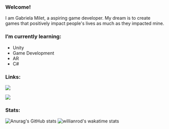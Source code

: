 ### Welcome!
I am Gabriela Milet, a aspiring game developer. My dream is to create games that positively impact people's lives as much as they impacted mine.

### I’m currently learning:
- Unity
- Game Development
- AR
- C#

### Links:
[<img src="https://img.shields.io/badge/linkedin-%230077B5.svg?&style=for-the-badge&logo=linkedin&logoColor=white" />](https://www.linkedin.com/in/gabrielamilet/)
<!--[<img src="https://img.shields.io/badge/GitLab-330F63?style=for-the-badge&logo=gitlab&logoColor=white" />](https://gitlab.com/jasbrela)-->
[<img src="https://img.shields.io/badge/Itch.io-FA5C5C?style=for-the-badge&logo=itch.io&logoColor=white" />](https://jasbrela.itch.io)
<!-- [<img src="" />]() -->

### Stats:
![Anurag's GitHub stats](https://github-readme-stats.vercel.app/api?username=jasbrela&count_private=true&show_icons=true&theme=dracula) ![willianrod's wakatime stats](https://github-readme-stats.vercel.app/api/wakatime?username=jasbrela&theme=dracula)
